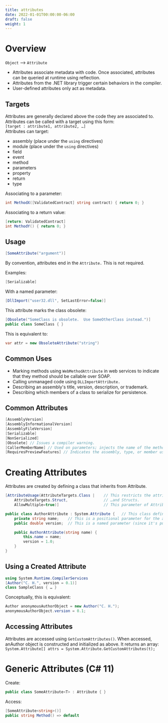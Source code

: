 ```yaml
---
title: attributes
date: 2022-01-01T00:00:00-06:00
draft: false
weight: 1
---
```


# Overview
`Object` –> `Attribute`  
- Attributes associate metadata with code.  Once associated, attributes can be queried at runtime using reflection.  
- Attributes from the .NET library trigger certain behaviors in the compiler.  
- User-defined attributes only act as metadata.

## Targets
Attributes are generally declared above the code they are associated to.  Attributes can be called with a target using this form:  
`[target : attribute1, attribute2, …]`  
Attributes can target:
- assembly (place under the `using` directives)
- module   (place under the `using` directives)
- field
- event
- method
- parameters
- property
- return
- type

Associating to a parameter:  
```cs
int MethodX([ValidatedContract] string contract) { return 0; }
```

Associating to a return value:
```cs
[return: ValidatedContract]
int MethodY() { return 0; }
```

## Usage
```cs
[SomeAttribute("argument")]
```
By convention, attributes end in the `Attribute.`  This is not required.

Examples:
```cs
[Serializable]
```

With a named parameter:
```cs
[DllImport("user32.dll", SetLastError=false)]
```

This attribute marks the class obsolete:
```cs
[Obsolete("SomeClass is obsolete.  Use SomeOtherClass instead.")]
public class SomeClass { }
```

This is equivalent to:
```cs
var attr = new ObsoleteAttribute("string")
```

## Common Uses
- Marking methods using `WebMethodAttribute` in web services to indicate that they method should be callable over SOAP.
- Calling unmanaged code using `DLLImportAttribute.`
- Describing an assembly's title, version, description, or trademark.
- Describing which members of a class to serialize for persistence.

## Common Attributes
```cs
[AssemblyVersion]
[AssemblyInformationalVersion]
[AssemblyFileVersion]
[Serializable]
[NonSerialized]
[Obsolete] // Issues a compiler warning.
[CallerMemberName] // Used on parameters; injects the name of the method that is calling another.
[RequiresPreviewFeatures] // Indicates the assembly, type, or member uses preview features.  Issues a compiler warning.
```

# Creating Attributes
Attributes are created by defining a class that inherits from Attribute.  
```cs
[AttributeUsage(AttributeTargets.Class |	// This restricts the attribute to Classes
	AttributeTargets.Struct,			    // …and Structs.
	AllowMultiple=true)]					// This parameter of AttributeUsage makes it multiuse.

public class AuthorAttribute : System.Attribute {	// This class defines the attribute.
	private string name;	// This is a positional parameter for the attribute.
	public double version; 	// This is a named parameter (since it's public).

	public AuthorAttribute(string name) {
		this.name = name;
		version = 1.0;
	}
}
```

## Using a Created Attribute
```cs
using System.Runtime.CompilerServices
[Author("C. H.", version = 0.1)]
class SampleClass { … }
```

Conceptually, this is equivalent:
```cs
Author anonymousAuthorObject = new Author("C. H.");
anonymousAuthorObject.version = 0.1;
```

## Accessing Attributes
Attributes are accessed using `GetCustomAttributes()`.  When accessed, anAuthor object is constructed and initialized as above.  It returns an array:  
`System.Attribute[] attrs = System.Attribute.GetCustomAttributes(t);`

# Generic Attributes (C# 11)
Create:
```cs
public class SomeAttribute<T> : Attribute { }
```
Access:
```cs
[SomeAttribute<string>()]
public string Method() => default
```

